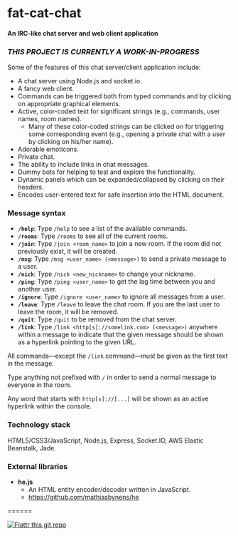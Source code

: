 # fat-cat-chat

#### An IRC-like chat server and web client application

### _THIS PROJECT IS CURRENTLY A WORK-IN-PROGRESS_

Some of the features of this chat server/client application include:

- A chat server using Node.js and socket.io.
- A fancy web client.
- Commands can be triggered both from typed commands and by clicking on appropriate graphical elements.
- Active, color-coded text for significant strings (e.g., commands, user names, room names).
    - Many of these color-coded strings can be clicked on for triggering some corresponding event (e.g., opening a private chat with a user by clicking on his/her name).
- Adorable emoticons.
- Private chat.
- The ability to include links in chat messages.
- Dummy bots for helping to test and explore the functionality.
- Dynamic panels which can be expanded/collapsed by clicking on their headers.
- Encodes user-entered text for safe insertion into the HTML document.

### Message syntax

- **`/help`**: Type `/help` to see a list of the available commands.
- **`/rooms`**: Type `/rooms` to see all of the current rooms.
- **`/join`**: Type `/join <room_name>` to join a new room. If the room did not previously exist, it will be created.
- **`/msg`**: Type `/msg <user_name> (<message>)` to send a private message to a user.
- **`/nick`**: Type `/nick <new_nickname>` to change your nickname.
- **`/ping`**: Type `/ping <user_name>` to get the lag time between you and another user.
- **`/ignore`**: Type `/ignore <user_name>` to ignore all messages from a user.
- **`/leave`**: Type `/leave` to leave the chat room. If you are the last user to leave the room, it will be removed.
- **`/quit`**: Type `/quit` to be removed from the chat server.
- **`/link`**: Type `/link <http[s]://somelink.com> (<message>)` anywhere within a message to indicate that the given message should be shown as a hyperlink pointing to the given URL.

All commands&mdash;except the `/link` command&mdash;must be given as the first text in the message.

Type anything not prefixed with `/` in order to send a normal message to everyone in the room.

Any word that starts with `http[s]://[...]` will be shown as an active hyperlink within the console.

### Technology stack

HTML5/CSS3/JavaScript, Node.js, Express, Socket.IO, AWS Elastic Beanstalk, Jade.

### External libraries

- **he.js**
  - An HTML entity encoder/decoder written in JavaScript.
  - https://github.com/mathiasbynens/he

======

[![Flattr this git repo](http://api.flattr.com/button/flattr-badge-large.png)](https://flattr.com/submit/auto?user_id=levisl176&url=github.com/levisl176/fat-cat-chat&title=fat-cat-chat&language=javascript&tags=github&category=software)

